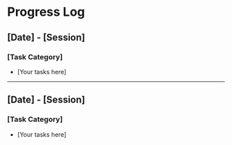 # Progress Log

## [Date] - [Session]

### [Task Category]

- [Your tasks here]

---

## [Date] - [Session]

### [Task Category]

- [Your tasks here]

